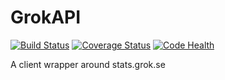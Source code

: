 GrokAPI
=======
[![Build Status](https://travis-ci.org/Commonists/Grokapi.svg?branch=master)](https://travis-ci.org/Commonists/Grokapi)
[![Coverage Status](https://coveralls.io/repos/Commonists/Grokapi/badge.svg)](https://coveralls.io/r/Commonists/Grokapi)
[![Code Health](https://landscape.io/github/Commonists/Grokapi/master/landscape.svg?style=flat)](https://landscape.io/github/Commonists/Grokapi/master)

A client wrapper around stats.grok.se
